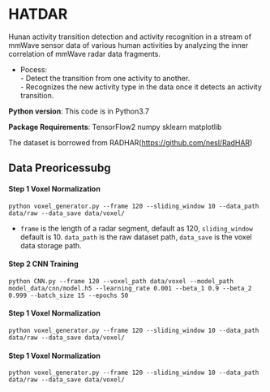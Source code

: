 # HATDAR

Hunan activity transition detection and activity recognition in a stream of mmWave sensor data of various human activities by analyzing the inner correlation of mmWave radar data fragments.

- Pocess:  
        - Detect the transition from one activity to another.  
        - Recognizes the new activity type in the data once it detects an activity transition.  
  

**Python version**: This code is in Python3.7

**Package Requirements**: TensorFlow2 numpy sklearn matplotlib

The dataset is borrowed from RADHAR(https://github.com/nesl/RadHAR)

## Data Preoricessubg

#### Step 1 Voxel Normalization
```
python voxel_generator.py --frame 120 --sliding_window 10 --data_path data/raw --data_save data/voxel/
```
* `frame` is the length of a radar segment, default as 120, `sliding_window` default is 10. `data_path` is the raw dataset path, `data_save` is the voxel data storage path.

#### Step 2 CNN Training
```
python CNN.py --frame 120 --voxel_path data/voxel --model_path model_data/cnn/model.h5 --learning_rate 0.001 --beta_1 0.9 --beta_2  0.999 --batch_size 15 --epochs 50
```


#### Step 1 Voxel Normalization
```
python voxel_generator.py --frame 120 --sliding_window 10 --data_path data/raw --data_save data/voxel/
```


#### Step 1 Voxel Normalization
```
python voxel_generator.py --frame 120 --sliding_window 10 --data_path data/raw --data_save data/voxel/
```
